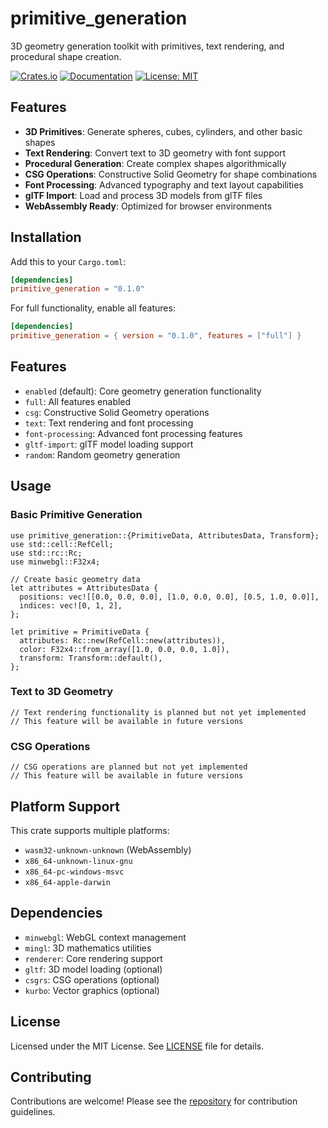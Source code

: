 # primitive_generation

3D geometry generation toolkit with primitives, text rendering, and procedural shape creation.

[![Crates.io](https://img.shields.io/crates/v/primitive_generation.svg)](https://crates.io/crates/primitive_generation)
[![Documentation](https://docs.rs/primitive_generation/badge.svg)](https://docs.rs/primitive_generation)
[![License: MIT](https://img.shields.io/badge/License-MIT-yellow.svg)](https://opensource.org/licenses/MIT)

## Features

- **3D Primitives**: Generate spheres, cubes, cylinders, and other basic shapes
- **Text Rendering**: Convert text to 3D geometry with font support
- **Procedural Generation**: Create complex shapes algorithmically
- **CSG Operations**: Constructive Solid Geometry for shape combinations
- **Font Processing**: Advanced typography and text layout capabilities
- **glTF Import**: Load and process 3D models from glTF files
- **WebAssembly Ready**: Optimized for browser environments

## Installation

Add this to your `Cargo.toml`:

```toml
[dependencies]
primitive_generation = "0.1.0"
```

For full functionality, enable all features:

```toml
[dependencies]
primitive_generation = { version = "0.1.0", features = ["full"] }
```

## Features

- `enabled` (default): Core geometry generation functionality
- `full`: All features enabled
- `csg`: Constructive Solid Geometry operations
- `text`: Text rendering and font processing
- `font-processing`: Advanced font processing features
- `gltf-import`: glTF model loading support
- `random`: Random geometry generation

## Usage

### Basic Primitive Generation

```rust,no_run
use primitive_generation::{PrimitiveData, AttributesData, Transform};
use std::cell::RefCell;
use std::rc::Rc;
use minwebgl::F32x4;

// Create basic geometry data
let attributes = AttributesData {
  positions: vec![[0.0, 0.0, 0.0], [1.0, 0.0, 0.0], [0.5, 1.0, 0.0]],
  indices: vec![0, 1, 2],
};

let primitive = PrimitiveData {
  attributes: Rc::new(RefCell::new(attributes)),
  color: F32x4::from_array([1.0, 0.0, 0.0, 1.0]),
  transform: Transform::default(),
};
```

### Text to 3D Geometry

```rust,no_test
// Text rendering functionality is planned but not yet implemented
// This feature will be available in future versions
```

### CSG Operations

```rust,no_test
// CSG operations are planned but not yet implemented
// This feature will be available in future versions
```

## Platform Support

This crate supports multiple platforms:

- `wasm32-unknown-unknown` (WebAssembly)
- `x86_64-unknown-linux-gnu`
- `x86_64-pc-windows-msvc`
- `x86_64-apple-darwin`

## Dependencies

- `minwebgl`: WebGL context management
- `mingl`: 3D mathematics utilities
- `renderer`: Core rendering support
- `gltf`: 3D model loading (optional)
- `csgrs`: CSG operations (optional)
- `kurbo`: Vector graphics (optional)

## License

Licensed under the MIT License. See [LICENSE](license) file for details.

## Contributing

Contributions are welcome! Please see the [repository](https://github.com/Wandalen/cgtools) for contribution guidelines.
